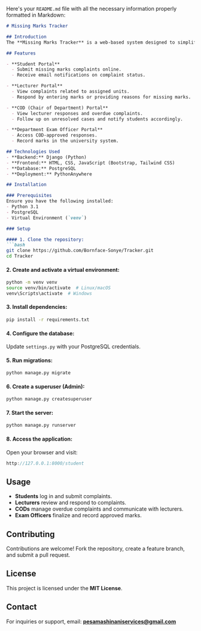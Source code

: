 Here's your `README.md` file with all the necessary information properly formatted in Markdown:  

```markdown
# Missing Marks Tracker  

## Introduction  
The **Missing Marks Tracker** is a web-based system designed to simplify the process of handling missing academic marks at **Masinde Muliro University of Science and Technology (MMUST)**. It eliminates the need for students to manually follow up with lecturers, reducing delays, resource wastage, and mental distress caused by missing marks.  

## Features  

- **Student Portal**  
  - Submit missing marks complaints online.  
  - Receive email notifications on complaint status.  

- **Lecturer Portal**  
  - View complaints related to assigned units.  
  - Respond by entering marks or providing reasons for missing marks.  

- **COD (Chair of Department) Portal**  
  - View lecturer responses and overdue complaints.  
  - Follow up on unresolved cases and notify students accordingly.  

- **Department Exam Officer Portal**  
  - Access COD-approved responses.  
  - Record marks in the university system.  

## Technologies Used  
- **Backend:** Django (Python)  
- **Frontend:** HTML, CSS, JavaScript (Bootstrap, Tailwind CSS)  
- **Database:** PostgreSQL  
- **Deployment:** PythonAnywhere  

## Installation  

### Prerequisites  
Ensure you have the following installed:  
- Python 3.1  
- PostgreSQL  
- Virtual Environment (`venv`)  

### Setup  

#### 1. Clone the repository:  
```bash
git clone https://github.com/Bornface-Sonye/Tracker.git
cd Tracker
```

#### 2. Create and activate a virtual environment:  
```bash
python -m venv venv
source venv/bin/activate  # Linux/macOS
venv\Scripts\activate  # Windows
```

#### 3. Install dependencies:  
```bash
pip install -r requirements.txt
```

#### 4. Configure the database:  
Update `settings.py` with your PostgreSQL credentials.  

#### 5. Run migrations:  
```bash
python manage.py migrate
```

#### 6. Create a superuser (Admin):  
```bash
python manage.py createsuperuser
```

#### 7. Start the server:  
```bash
python manage.py runserver
```

#### 8. Access the application:  
Open your browser and visit:  
```cpp
http://127.0.0.1:8000/student
```

## Usage  
- **Students** log in and submit complaints.  
- **Lecturers** review and respond to complaints.  
- **CODs** manage overdue complaints and communicate with lecturers.  
- **Exam Officers** finalize and record approved marks.  

## Contributing  
Contributions are welcome! Fork the repository, create a feature branch, and submit a pull request.  

## License  
This project is licensed under the **MIT License**.  

## Contact  
For inquiries or support, email: **pesamashinaniservices@gmail.com**  
```
